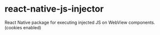 # react-native-js-injector
React Native package for executing injected JS on WebView components. (cookies enabled)
